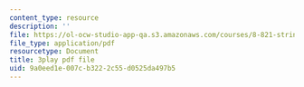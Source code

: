 ```yaml
---
content_type: resource
description: ''
file: https://ol-ocw-studio-app-qa.s3.amazonaws.com/courses/8-821-string-theory-and-holographic-duality-fall-2014/9a0eed1e007cb3222c55d0525da497b5_LoIXB2GJHkg.pdf
file_type: application/pdf
resourcetype: Document
title: 3play pdf file
uid: 9a0eed1e-007c-b322-2c55-d0525da497b5
---
```

